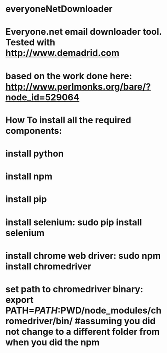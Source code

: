 # everyoneNetDownloader

# Everyone.net email downloader tool. Tested with http://www.demadrid.com
# based on the work done here: http://www.perlmonks.org/bare/?node_id=529064 
#
# How To install all the required components:
#   install python
#   install npm
#   install pip
#   install selenium: sudo pip install selenium
#   install chrome web driver: sudo npm install chromedriver
#   set path to chromedriver binary: export PATH=$PATH:$PWD/node_modules/chromedriver/bin/ #assuming you did not change to a different folder from when you did the npm
